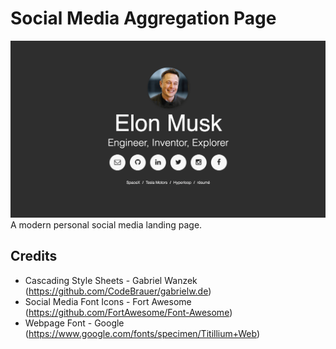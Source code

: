 Social Media Aggregation Page
=============================

![](https://raw.githubusercontent.com/Au1st3in/au1st3in.github.io/master/img/Example.png)
A modern personal social media landing page.

## Credits
* Cascading Style Sheets - Gabriel Wanzek (https://github.com/CodeBrauer/gabrielw.de)
* Social Media Font Icons - Fort Awesome (https://github.com/FortAwesome/Font-Awesome)
* Webpage Font - Google (https://www.google.com/fonts/specimen/Titillium+Web)
